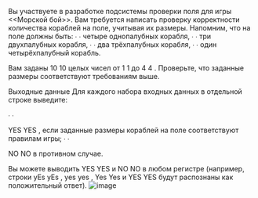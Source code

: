 Вы участвуете в разработке подсистемы проверки поля для игры <<Морской бой>>. Вам требуется написать проверку корректности количества кораблей на поле, учитывая их размеры. Напомним, что на поле должны быть:
∙
∙
 четыре однопалубных корабля,
∙
∙
 три двухпалубных корабля,
∙
∙
 два трёхпалубных корабля,
∙
∙
 один четырёхпалубный корабль.

Вам заданы 
10
10
 целых чисел от 
1
1
 до 
4
4
. Проверьте, что заданные размеры соответствуют требованиям выше.

Выходные данные
Для каждого набора входных данных в отдельной строке выведите:

∙
∙
 
YES
YES
, если заданные размеры кораблей на поле соответствуют правилам игры;
∙
∙
 
NO
NO
 в противном случае.

Вы можете выводить 
YES
YES
 и 
NO
NO
 в любом регистре (например, строки 
yEs
yEs
, 
yes
yes
, 
Yes
Yes
 и 
YES
YES
 будут распознаны как положительный ответ).
 ![image](https://github.com/timurIsaevIY/Ozon_route_256_2024/assets/118661906/88c462c7-51d3-4b7f-ab81-9a18bbd4c686)
